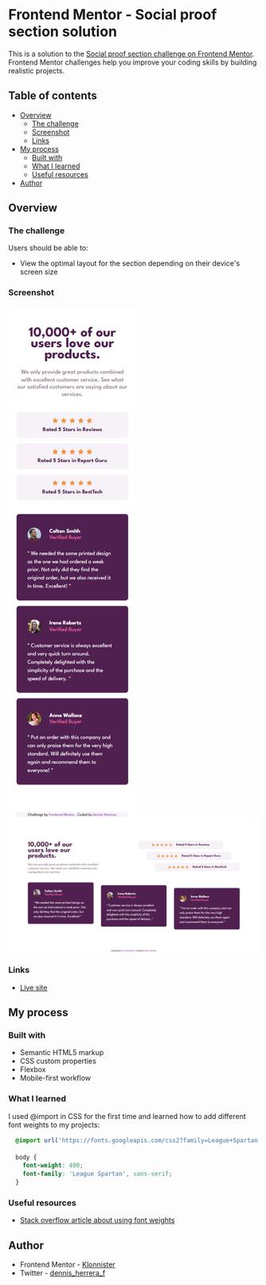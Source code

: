 # Frontend Mentor - Social proof section solution

This is a solution to the [Social proof section challenge on Frontend Mentor](https://www.frontendmentor.io/challenges/social-proof-section-6e0qTv_bA). Frontend Mentor challenges help you improve your coding skills by building realistic projects. 

## Table of contents

- [Overview](#overview)
  - [The challenge](#the-challenge)
  - [Screenshot](#screenshot)
  - [Links](#links)
- [My process](#my-process)
  - [Built with](#built-with)
  - [What I learned](#what-i-learned)
  - [Useful resources](#useful-resources)
- [Author](#author)

## Overview

### The challenge

Users should be able to:

- View the optimal layout for the section depending on their device's screen size

### Screenshot

![375px](src/screenshots/375px.png)
![1440px](src/screenshots/1440px.png)


### Links

- [Live site](https://klonnister.github.io/Social-proof-page)

## My process

### Built with

- Semantic HTML5 markup
- CSS custom properties
- Flexbox
- Mobile-first workflow

### What I learned

I used @import in CSS for the first time and learned how to add different font weights to my projects:

```css
  @import url('https://fonts.googleapis.com/css2?family=League+Spartan:wght@400;500;700&display=swap');

  body {
    font-weight: 400;
    font-family: 'League Spartan', sans-serif;
  }
```

### Useful resources

- [Stack overflow article about using font weights](https://stackoverflow.com/questions/40544991/using-different-font-weight-of-the-same-google-font-in-css#:~:text=Use%20the%20font-weight%20property%20http%3A%2F%2Fwww.w3schools.com%2Fcssref%2Fpr_font_weight.asp%20Example%3A%20p.normal%20%7B,font-weight%3A%20bold%3B%20%7D%20p.thicker%20%7B%20font-weight%3A%20900%3B%20%7D)

## Author

- Frontend Mentor - [Klonnister](https://www.frontendmentor.io/profile/Klonnister)
- Twitter - [dennis_herrera_f](https://www.instagram.com/dennis_herrera_f/)